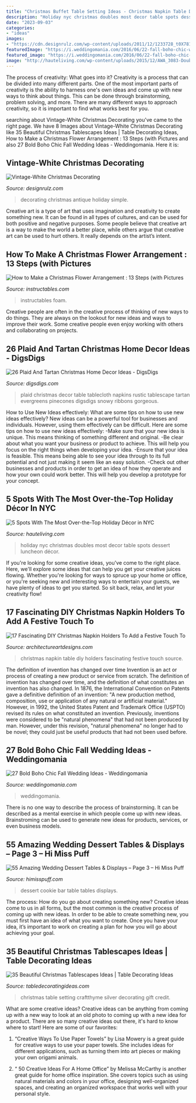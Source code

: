 ```yaml
---
title: "Christmas Buffet Table Setting Ideas - Christmas Napkin Table Diy Holders Fascinating Festive Touch Source"
description: "Holiday nyc christmas doubles most decor table spots dessert luncheon décor"
date: "2023-09-03"
categories:
- "ideas"
images:
- "https://cdn.designrulz.com/wp-content/uploads/2011/12/1233728_t0X781u8_c.jpg"
featuredImage: "https://i.weddingomania.com/2016/06/22-fall-boho-chic-wedding-table-setting.jpg"
featured_image: "https://i.weddingomania.com/2016/06/22-fall-boho-chic-wedding-table-setting.jpg"
image: "http://hauteliving.com/wp-content/uploads/2015/12/AWA_3083-Doubles-Holiday-Luncheon-Dessert-Table-800x534.jpg"
---
```



The process of creativity: What goes into it?
Creativity is a process that can be divided into many different parts. One of the most important parts of creativity is the ability to harness one's own ideas and come up with new ways to think about things. This can be done through brainstorming, problem solving, and more. There are many different ways to approach creativity, so it is important to find what works best for you.

	

		
searching about Vintage-White Christmas Decorating you've came to the right page. We have 8 Images about Vintage-White Christmas Decorating like 35 Beautiful Christmas Tablescapes Ideas | Table Decorating Ideas, How to Make a Christmas Flower Arrangement : 13 Steps (with Pictures and also 27 Bold Boho Chic Fall Wedding Ideas - Weddingomania. Here it is:
		
    
## Vintage-White Christmas Decorating

<img loading=lazy src="https://cdn.designrulz.com/wp-content/uploads/2011/12/1233728_t0X781u8_c.jpg" onerror="this.onerror=null;this.src='https://tse1.mm.bing.net/th?id=OIP.8bQKVB4zUYFVfA1ZhtPQ8gHaKj&amp;pid=15.1';" alt="Vintage-White Christmas Decorating">

_Source: designrulz.com_

>decorating christmas antique holiday simple. 

	

Creative art is a type of art that uses imagination and creativity to create something new. It can be found in all types of cultures, and can be used for both positive and negative purposes. Some people believe that creative art is a way to make the world a better place, while others argue that creative art can be used to hurt others. It really depends on the artist’s intent.

    
## How To Make A Christmas Flower Arrangement : 13 Steps (with Pictures

<img loading=lazy src="https://content.instructables.com/ORIG/F9Q/Q4HZ/HP1Q4LJV/F9QQ4HZHP1Q4LJV.jpg?frame=1" onerror="this.onerror=null;this.src='https://tse2.mm.bing.net/th?id=OIP.XmjGSJsRNzyo8KMKDj4SDQHaJ6&amp;pid=15.1';" alt="How to Make a Christmas Flower Arrangement : 13 Steps (with Pictures">

_Source: instructables.com_

>instructables foam. 

	

Creative people are often in the creative process of thinking of new ways to do things. They are always on the lookout for new ideas and ways to improve their work. Some creative people even enjoy working with others and collaborating on projects.

    
## 26 Plaid And Tartan Christmas Home Decor Ideas - DigsDigs

<img loading=lazy src="https://www.digsdigs.com/photos/2017/12/06-a-plaid-tablecloth-red-napkins-and-lots-of-pinecones-and-evergreens-for-a-rustic-tablescape.jpg" onerror="this.onerror=null;this.src='https://tse1.mm.bing.net/th?id=OIP.OfSSm-VApwqd_kumKPEBDwHaJ4&amp;pid=15.1';" alt="26 Plaid And Tartan Christmas Home Decor Ideas - DigsDigs">

_Source: digsdigs.com_

>plaid christmas decor table tablecloth napkins rustic tablescape tartan evergreens pinecones digsdigs snowy ribbons gorgeous. 

	

How to Use New Ideas effectively: What are some tips on how to use new ideas effectively?
New ideas can be a powerful tool for businesses and individuals. However, using them effectively can be difficult. Here are some tips on how to use new ideas effectively: 
-Make sure that your new idea is unique. This means thinking of something different and original. 
-Be clear about what you want your business or product to achieve. This will help you focus on the right things when developing your idea. 
-Ensure that your idea is feasible. This means being able to see your idea through to its full potential and not just making it seem like an easy solution. 
-Check out other businesses and products in order to get an idea of how they operate and how your own could work better. This will help you develop a prototype for your concept.

    
## 5 Spots With The Most Over-the-Top Holiday Décor In NYC

<img loading=lazy src="http://hauteliving.com/wp-content/uploads/2015/12/AWA_3083-Doubles-Holiday-Luncheon-Dessert-Table-800x534.jpg" onerror="this.onerror=null;this.src='https://tse3.mm.bing.net/th?id=OIP.bCN9UdfQG5RzO9fluvuSVgHaE8&amp;pid=15.1';" alt="5 Spots With The Most Over-the-Top Holiday Décor in NYC">

_Source: hauteliving.com_

>holiday nyc christmas doubles most decor table spots dessert luncheon décor. 

	

If you're looking for some creative ideas, you've come to the right place. Here, we'll explore some ideas that can help you get your creative juices flowing. Whether you're looking for ways to spruce up your home or office, or you're seeking new and interesting ways to entertain your guests, we have plenty of ideas to get you started. So sit back, relax, and let your creativity flow!

    
## 17 Fascinating DIY Christmas Napkin Holders To Add A Festive Touch To

<img loading=lazy src="https://www.architectureartdesigns.com/wp-content/uploads/2014/12/1040-630x839.jpg" onerror="this.onerror=null;this.src='https://tse2.mm.bing.net/th?id=OIP.gKjDTatn6gzpnauGrtZzMAHaJ3&amp;pid=15.1';" alt="17 Fascinating DIY Christmas Napkin Holders To Add a Festive Touch To">

_Source: architectureartdesigns.com_

>christmas napkin table diy holders fascinating festive touch source. 

	

The definition of invention has changed over time
Invention is an act or process of creating a new product or service from scratch. The definition of invention has changed over time, and the definition of what constitutes an invention has also changed.  In 1876, the International Convention on Patents gave a definitive definition of an invention: "A new production method, composition, use or application of any natural or artificial material." 
However, in 1992, the United States Patent and Trademark Office (USPTO) revised its rules on what constituted an invention. Previously, inventions were considered to be "natural phenomena" that had not been produced by man. However, under this revision, "natural phenomena" no longer had to be novel; they could just be useful products that had not been used before.

    
## 27 Bold Boho Chic Fall Wedding Ideas - Weddingomania

<img loading=lazy src="https://i.weddingomania.com/2016/06/22-fall-boho-chic-wedding-table-setting.jpg" onerror="this.onerror=null;this.src='https://tse3.mm.bing.net/th?id=OIP.FDld658qi0cVsJgT2bHCMwHaLH&amp;pid=15.1';" alt="27 Bold Boho Chic Fall Wedding Ideas - Weddingomania">

_Source: weddingomania.com_

>weddingomania. 

	

There is no one way to describe the process of brainstorming. It can be described as a mental exercise in which people come up with new ideas. Brainstroming can be used to generate new ideas for products, services, or even business models.

    
## 55 Amazing Wedding Dessert Tables &amp; Displays – Page 3 – Hi Miss Puff

<img loading=lazy src="http://www.himisspuff.com/wp-content/uploads/2016/07/cookie-bar-wedding-dessert-table.jpg" onerror="this.onerror=null;this.src='https://tse1.mm.bing.net/th?id=OIP.NMnvA3pZ1naKRkWylT57HgHaLH&amp;pid=15.1';" alt="55 Amazing Wedding Dessert Tables &amp; Displays – Page 3 – Hi Miss Puff">

_Source: himisspuff.com_

>dessert cookie bar table tables displays. 

	

The process: How do you go about creating something new?
Creative ideas come to us in all forms, but the most common is the creative process of coming up with new ideas. In order to be able to create something new, you must first have an idea of what you want to create. Once you have your idea, it’s important to work on creating a plan for how you will go about achieving your goal.

    
## 35 Beautiful Christmas Tablescapes Ideas | Table Decorating Ideas

<img loading=lazy src="http://craftthyme.com/wp-content/uploads/2011/12/red-silver-christmas-table-setting.jpg" onerror="this.onerror=null;this.src='https://tse2.mm.bing.net/th?id=OIP.bUnYYISJTQjniECW1p_jxQHaK7&amp;pid=15.1';" alt="35 Beautiful Christmas Tablescapes Ideas | Table Decorating Ideas">

_Source: tabledecoratingideas.com_

>christmas table setting craftthyme silver decorating gift credit. 

	

What are some creative ideas?
Creative ideas can be anything from coming up with a new way to look at an old photo to coming up with a new idea for a product. There are so many creative ideas out there, it's hard to know where to start! Here are some of our favorites: 
1. “Creative Ways To Use Paper Towels” by Lisa Mowery is a great guide for creative ways to use your paper towels. She includes ideas for different applications, such as turning them into art pieces or making your own origami animals.

2. “ 50 Creative Ideas For A Home Office” by Melissa McCarthy is another great guide for home office inspiration. She covers topics such as using natural materials and colors in your office, designing well-organized spaces, and creating an organized workspace that works well with your personal style.


